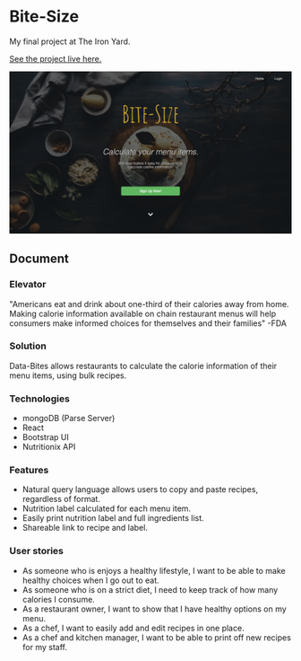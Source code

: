 # Bite-Size

My final project at The Iron Yard.

[See the project live here.](https://arydavani.github.io/recipe-final-project/)

![Home Page](./readme/homepage.png)

## Document

### Elevator

  "Americans eat and drink about one-third of their calories away from home. Making calorie information available on chain restaurant menus will help consumers make informed choices for themselves and their families" -FDA

### Solution

  Data-Bites allows restaurants to calculate the calorie information of their menu items, using bulk recipes.

### Technologies

  - mongoDB (Parse Server)
  - React
  - Bootstrap UI
  - Nutritionix API

### Features

  - Natural query language allows users to copy and paste recipes, regardless of format.
  - Nutrition label calculated for each menu item.
  - Easily print nutrition label and full ingredients list.
  - Shareable link to recipe and label.

### User stories

  - As someone who is enjoys a healthy lifestyle, I want to be able to make healthy choices when I go out to eat.
  - As someone who is on a strict diet, I need to keep track of how many calories I consume.
  - As a restaurant owner, I want to show that I have healthy options on my menu.
  - As a chef, I want to easily add and edit recipes in one place.
  - As a chef and kitchen manager, I want to be able to print off new recipes for my staff.
